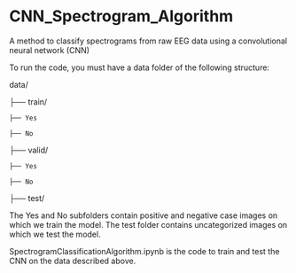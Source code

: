 # CNN_Spectrogram_Algorithm
A method to classify spectrograms from raw EEG data using a convolutional neural network (CNN)

To run the code, you must have a data folder of the following structure:

data/

├── train/

    ├── Yes
	
    ├── No
	
├── valid/

    ├── Yes
	
    ├── No
	
├── test/

The Yes and No subfolders contain positive and negative case images on which we train the model. The test folder contains uncategorized images on which we test the model.

SpectrogramClassificationAlgorithm.ipynb is the code to train and test the CNN on the data described above.

